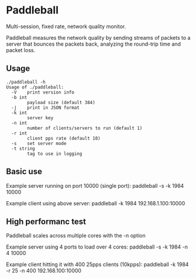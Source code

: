 # Paddleball
Multi-session, fixed rate, network quality monitor.

Paddleball measures the network quality by sending streams of packets to a server
that bounces the packets back, analyzing the round-trip time and packet loss.

## Usage

```
./paddleball -h                      
Usage of ./paddleball:
  -V	print version info
  -b int
    	payload size (default 384)
  -j	print in JSON format
  -k int
    	server key
  -n int
    	number of clients/servers to run (default 1)
  -r int
    	client pps rate (default 10)
  -s	set server mode
  -t string
    	tag to use in logging
```

## Basic use
Example server running on port 10000 (single port):
paddleball -s -k 1984 10000

Example client using above server:
paddleball -k 1984 192.168.1.100:10000

## High performanc test
Paddleball scales across multiple cores with the -n option

Example server using 4 ports to load over 4 cores:
paddleball -s -k 1984 -n 4 10000

Example client hitting it with 400 25pps clients (10kpps):
paddleball -k 1984 -r 25 -n 400 192.168.100:10000


